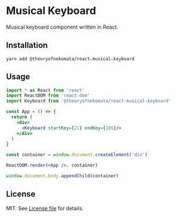 # Musical Keyboard

Musical keyboard component written in React.

## Installation

```shell script
yarn add @theoryofnekomata/react-musical-keyboard
```

## Usage

```jsx harmony
import * as React from 'react'
import ReactDOM from 'react-dom'
import Keyboard from '@theoryofnekomata/react-musical-keyboard'

const App = () => {
  return (
    <div>
      <Keyboard startKey={21} endKey={108}/>
    </div>
  )
}

const container = window.document.createElement('div')

ReactDOM.render(<App />, container)

window.document.body.appendChild(container)
```

## License

MIT. See [License file](./LICENSE) for details.
